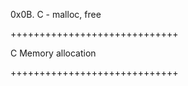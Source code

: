 0x0B. C - malloc, free

+++++++++++++++++++++++++++++

C	Memory allocation

+++++++++++++++++++++++++++++
